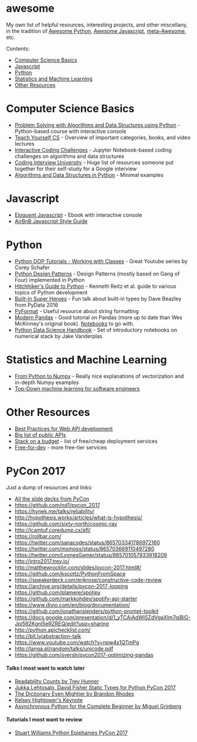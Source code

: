 # awesome

My own list of helpful resources, interesting projects, and other miscellany, in the tradition of [Awesome Python](https://github.com/vinta/awesome-python),
[Awesome Javascript](https://github.com/sorrycc/awesome-javascript), [meta-Awesome](https://github.com/sindresorhus/awesome), etc.

Contents:
* [Computer Science Basics](#computer-science-basics)
* [Javascript](#javascript)
* [Python](#python)
* [Statistics and Machine Learning](#statistics-and-machine-learning)
* [Other Resources](#other-resources)


# Computer Science Basics

* [Problem Solving with Algorithms and Data Structures using Python](http://interactivepython.org/courselib/static/pythonds/index.html) - Python-based course with interactive console
* [Teach Yourself CS](https://teachyourselfcs.com/) - Overview of important categories, books, and video lectures
* [Interactive Coding Challenges](https://github.com/donnemartin/interactive-coding-challenges) - Jupyter Notebook-based coding challenges on algorithms and data structures
* [Coding Interview University](https://github.com/jwasham/coding-interview-university) - Huge list of resources someone put together for their self-study for a Google interview
* [Algorithms and Data Structures in Python](https://github.com/keon/algorithms) - Minimal examples

# Javascript

* [Eloquent Javascript](http://eloquentjavascript.net/) - Ebook with interactive console
* [AirBnB Javascript Style Guide](https://github.com/airbnb/javascript)

# Python

* [Python OOP Tutorials - Working with Classes](https://www.youtube.com/playlist?list=PL-osiE80TeTsqhIuOqKhwlXsIBIdSeYtc) - Great Youtube series by Corey Schafer  
* [Python Design Patterns](https://github.com/faif/python-patterns) - Design Patterns (mostly based on Gang of Four) implemented in Python
* [Hitchhiker's Guide to Python](http://docs.python-guide.org/en/latest/) - Kenneth Reitz et al. guide to various topics of Python development
* [Built-in Super Heroes](https://www.youtube.com/watch?v=lyDLAutA88s) - Fun talk about built-in types by Dave Beazley from PyData 2016
* [PyFormat](https://pyformat.info/) - Useful resource about string formatting
* [Modern Pandas](https://tomaugspurger.github.io/modern-1.html) - Good tutorial on Pandas (more up to date than Wes McKinney's original book). [Notebooks](https://github.com/TomAugspurger/effective-pandas) to go with.
* [Python Data Science Handbook](https://github.com/jakevdp/PythonDataScienceHandbook) - Set of introductory notebooks on numerical stack by Jake Vanderplas

# Statistics and Machine Learning

* [From Python to Numpy](http://www.labri.fr/perso/nrougier/from-python-to-numpy/) - Really nice explanations of vectorization and in-depth Numpy examples
* [Top-Down machine learning for software engineers](https://github.com/ZuzooVn/machine-learning-for-software-engineers)

# Other Resources

* [Best Practices for Web API development](http://www.vinaysahni.com/best-practices-for-a-pragmatic-restful-api)
* [Big list of public APIs](https://github.com/abhishekbanthia/Public-APIs)
* [Stack on a budget](https://github.com/255kb/stack-on-a-budget) - list of free/cheap deployment services
* [Free-for-dev](https://github.com/ripienaar/free-for-dev) - more free-tier services

# PyCon 2017

Just a dump of resources and links:

* [All the slide decks from PyCon](https://speakerdeck.com/pycon2017)
* https://github.com/nd1/pycon_2017
* https://hynek.me/talks/reliability/
* http://hypothesis.works/articles/what-is-hypothesis/
* https://github.com/sixty-north/cosmic-ray
* http://lcamtuf.coredump.cx/afl/
* https://rollbar.com/
* https://twitter.com/sanacodes/status/865703341786972160
* https://twitter.com/mxmoss/status/865703669110497280
* https://twitter.com/LyonesGamer/status/865701057933918209
* http://intro2017.trey.io/
* http://matthewrocklin.com/slides/pycon-2017.html#/
* https://github.com/kscottz/PythonFromSpace
* https://speakerdeck.com/erikrose/constructive-code-review
* https://archive.org/details/pycon-2017-looping
* https://github.com/plamere/spotipy
* https://github.com/markkohdev/spotify-api-starter
* https://www.divio.com/en/blog/documentation/
* https://github.com/jonathanslenders/python-prompt-toolkit
* https://docs.google.com/presentation/d/1_yTCAiAdWlSZdVgaXlm7qjBiG-Jpi592KgnI5eRZREQ/edit?usp=sharing
* http://python.apichecklist.com/
* http://bit.ly/abstraction-talk
* https://www.youtube.com/watch?v=npw4s1QTmPg
* http://langa.pl/random/talks/unicode.pdf
* https://github.com/sversh/pycon2017-optimizing-pandas

#### Talks I most want to watch later

* [Readability Counts by Trey Hunner](https://youtu.be/knMg6G9_XCg)
* [Jukka Lehtosalo, David Fisher Static Types for Python PyCon 2017](https://www.youtube.com/watch?v=7ZbwZgrXnwY)
* [The Dictionary Even Mightier by Brandon Rhodes](https://www.youtube.com/watch?v=66P5FMkWoVU)
* [Kelsey Hightower's Keynote](https://www.youtube.com/watch?v=u_iAXzy3xBA)
* [Asynchronous Python for the Complete Beginner by Miguel Grinberg](https://www.youtube.com/watch?v=iG6fr81xHKA)

#### Tutorials I most want to review
* [Stuart Williams Python Epiphanies PyCon 2017](https://www.youtube.com/watch?v=oQca6eDcjA8)
